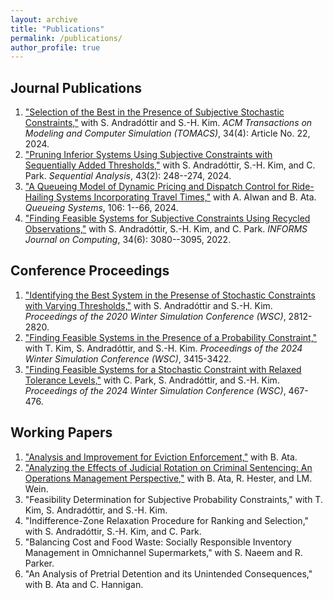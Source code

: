 ```yaml
---
layout: archive
title: "Publications"
permalink: /publications/
author_profile: true
---
```


## Journal Publications
1. ["Selection of the Best in the Presence of Subjective Stochastic Constraints,"](https://dl.acm.org/doi/10.1145/3664814) with S. Andradóttir and S.-H. Kim. *ACM Transactions on Modeling and Computer Simulation (TOMACS)*, 34(4): Article No. 22, 2024.
2. ["Pruning Inferior Systems Using Subjective Constraints with Sequentially Added Thresholds,"](https://www.tandfonline.com/doi/full/10.1080/07474946.2024.2348464) with S. Andradóttir, S.-H. Kim, and C. Park. *Sequential Analysis*, 43(2): 248--274, 2024.
3. ["A Queueing Model of Dynamic Pricing and Dispatch Control for Ride-Hailing Systems Incorporating Travel Times,"](https://link.springer.com/article/10.1007/s11134-023-09901-y) with A. Alwan and B. Ata. *Queueing Systems*, 106: 1--66, 2024.
4. ["Finding Feasible Systems for Subjective Constraints Using Recycled Observations,"](https://pubsonline.informs.org/doi/10.1287/ijoc.2022.1227) with S. Andradóttir, S.-H. Kim, and C. Park. *INFORMS Journal on Computing*, 34(6): 3080--3095, 2022.

## Conference Proceedings
1. ["Identifying the Best System in the Presense of Stochastic Constraints with Varying Thresholds,"](https://ieeexplore.ieee.org/abstract/document/9384097) with S. Andradóttir and S.-H. Kim. *Proceedings of the 2020 Winter Simulation Conference (WSC)*, 2812-2820.
2. ["Finding Feasible Systems in the Presence of a Probability Constraint,"](https://ieeexplore.ieee.org/document/10838753) with T. Kim, S. Andradóttir, and S.-H. Kim. *Proceedings of the 2024 Winter Simulation Conference (WSC)*, 3415-3422.
3. ["Finding Feasible Systems for a Stochastic Constraint with Relaxed Tolerance Levels,"](https://ieeexplore.ieee.org/document/10838993) with C. Park, S. Andradóttir, and S.-H. Kim. *Proceedings of the 2024 Winter Simulation Conference (WSC)*, 467-476.

## Working Papers
1. ["Analysis and Improvement for Eviction Enforcement,"](https://papers.ssrn.com/sol3/papers.cfm?abstract_id=5149529) with B. Ata.
2. ["Analyzing the Effects of Judicial Rotation on Criminal Sentencing: An Operations Management Perspective,"](https://yuweizhou3.github.io/files/JudgeShoppingDraft.pdf) with B. Ata, R. Hester, and LM. Wein.
3. "Feasibility Determination for Subjective Probability Constraints," with T. Kim, S. Andradóttir, and S.-H. Kim.
4. "Indifference-Zone Relaxation Procedure for Ranking and Selection," with S. Andradóttir, S.-H. Kim, and C. Park.
5. "Balancing Cost and Food Waste: Socially Responsible Inventory Management in Omnichannel Supermarkets," with S. Naeem and R. Parker.
6. "An Analysis of Pretrial Detention and its Unintended Consequences," with B. Ata and C. Hannigan.



